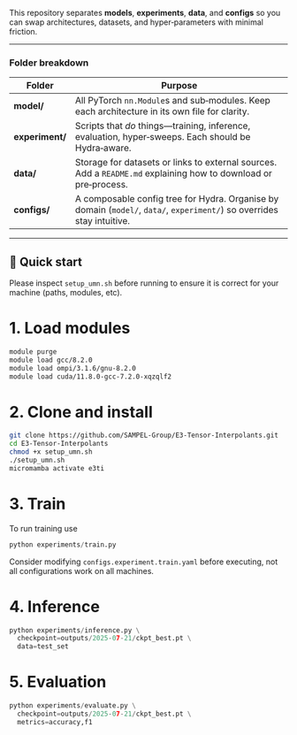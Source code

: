 This repository separates **models**, **experiments**, **data**, and **configs** so you can swap architectures, datasets, and hyper‑parameters with minimal friction.

---

### Folder breakdown

| Folder           | Purpose                                                                                                                |
| ---------------- | ---------------------------------------------------------------------------------------------------------------------- |
| **model/**      | All PyTorch `nn.Module`s and sub‑modules. Keep each architecture in its own file for clarity.                          |
| **experiment/** | Scripts that *do* things—training, inference, evaluation, hyper‑sweeps. Each should be Hydra‑aware.                    |
| **data/**        | Storage for datasets or links to external sources. Add a `README.md` explaining how to download or pre‑process.        |
| **configs/**     | A composable config tree for Hydra. Organise by domain (`model/`, `data/`, `experiment/`) so overrides stay intuitive. |

---

## 🚀 Quick start

Please inspect `setup_umn.sh` before running to ensure it is correct for your machine (paths, modules, etc).

# 1. Load modules 
```bash
module purge
module load gcc/8.2.0
module load ompi/3.1.6/gnu-8.2.0
module load cuda/11.8.0-gcc-7.2.0-xqzqlf2
```

# 2. Clone and install
```bash
git clone https://github.com/SAMPEL-Group/E3-Tensor-Interpolants.git
cd E3-Tensor-Interpolants
chmod +x setup_umn.sh
./setup_umn.sh
micromamba activate e3ti
```

# 3. Train
To run training use
```python
python experiments/train.py
```
Consider modifying `configs.experiment.train.yaml` before executing, not all configurations work on all machines.  

# 4. Inference
```python
python experiments/inference.py \
  checkpoint=outputs/2025-07-21/ckpt_best.pt \
  data=test_set
```

# 5. Evaluation
```python
python experiments/evaluate.py \
  checkpoint=outputs/2025-07-21/ckpt_best.pt \
  metrics=accuracy,f1
```